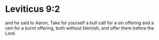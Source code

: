 # Leviticus 9:2

and he said to Aaron, Take for yourself a bull calf for a sin offering and a ram for a burnt offering, both without blemish, and offer them before the Lord.
